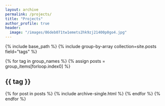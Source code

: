 ```yaml
---
layout: archive
permalink: /projects/
title: "Projects"
author_profile: true
header:
  image: "/images/86deb071tw1emets2hk9zj21400p0go4.jpg"
---
```



{% include base_path %}
{% include group-by-array collection=site.posts field="tags" %}

{% for tag in group_names %}
  {% assign posts = group_items[forloop.index0] %}
  <h2 id="{{ tag | slugify }}" class="archive__subtitle">{{ tag }}</h2>
  {% for post in posts %}
    {% include archive-single.html %}
  {% endfor %}
{% endfor %}
